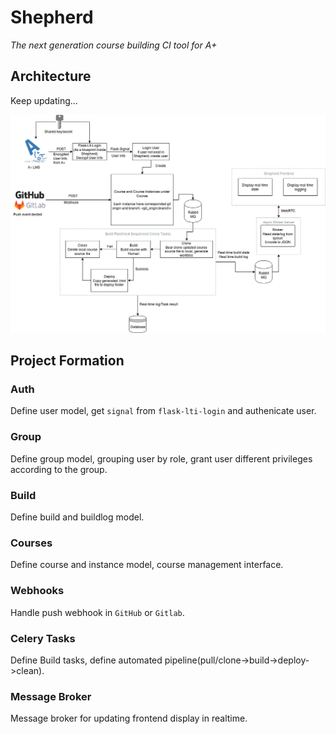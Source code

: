 # Shepherd
*The next generation course building CI tool for A+*

## Architecture

Keep updating...

![architecture](./assets/image/arch.png)

## Project Formation
### Auth
Define user model, get `signal` from `flask-lti-login` and authenicate user.
### Group
Define group model, grouping user by role, grant user different privileges according to the group.
### Build
Define build and buildlog model.
### Courses
Define course and instance model, course management interface.
### Webhooks
Handle push webhook in `GitHub` or `Gitlab`.
### Celery Tasks
Define Build tasks, define automated pipeline(pull/clone->build->deploy->clean).
### Message Broker
Message broker for updating frontend display in realtime.
